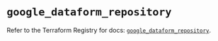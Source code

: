 # `google_dataform_repository`

Refer to the Terraform Registry for docs: [`google_dataform_repository`](https://registry.terraform.io/providers/hashicorp/google-beta/6.21.0/docs/resources/google_dataform_repository).
